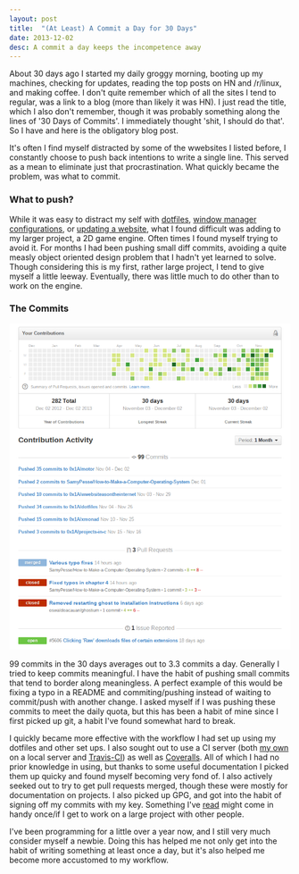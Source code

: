 ```yaml
---
layout: post
title:  "(At Least) A Commit a Day for 30 Days"
date: 2013-12-02
desc: A commit a day keeps the incompetence away
---
```


About 30 days ago I started my daily groggy morning, booting up my machines,
checking for updates, reading the top posts on HN and /r/linux, and making
coffee. I don't quite remember which of all the sites I tend to regular, was a
link to a blog (more than likely it was HN). I just read the title, which I
also don't remember, though it was probably something along the lines of '30
Days of Commits'. I immediately thought 'shit, I should do that'. So I have and
here is the obligatory blog post.

It's often I find myself distracted by some of the wwebsites I listed before, I
constantly choose to push back intentions to write a single line. This served
as a mean to eliminate just that procrastination. What quickly became the
problem, was what to commit.


### What to push?
While it was easy to distract my self with
[dotfiles](https://github.com/0X1A/dotfiles), [window manager
configurations](https://github.com/0X1A/xmonad), or [updating a
website](https://github.com/0X1A/wwebsiteasontheinternet), what I found
difficult was adding to my larger project, a 2D game engine. Often times I
found myself trying to avoid it. For months I had been pushing small diff
commits, avoiding a quite measly object oriented design problem that I hadn't
yet learned to solve. Though considering this is my first, rather large
project, I tend to give myself a little leeway. Eventually, there was little
much to do other than to work on the engine.

### The Commits

![Screenshot](/img/BotUrx2.png)

99 commits in the 30 days averages out to 3.3 commits a day. Generally I tried
to keep commits meaningful. I have the habit of pushing small commits that tend
to border along meaningless. A perfect example of this would be fixing a typo
in a README and commiting/pushing instead of waiting to commit/push with
another change. I asked myself if I was pushing these commits to meet the daily
quota, but this has been a habit of mine since I first picked up git, a habit
I've found somewhat hard to break.

I quickly became more effective with the workflow I had set up using my
dotfiles and other set ups. I also sought out to use a CI server (both [my
own](http://0x1a.us/ci) on a local server and
[Travis-CI](https://travis-ci.org)) as well as
[Coveralls](https://coveralls.io).  All of which I had no prior knowledge in
using, but thanks to some useful documentation I picked them up quicky and
found myself becoming very fond of.  I also actively seeked out to try to get
pull requests merged, though these were mostly for documentation on projects. I
also picked up GPG, and got into the habit of signing off my commits with my
key. Something I've [read](http://mikegerwitz.com/papers/git-horror-story.html)
might come in handy once/if I get to work on a large project with other people.

I've been programming for a little over a year now, and I still very much
consider myself a newbie. Doing this has helped me not only get into the habit
of writing something at least once a day, but it's also helped me become more
accustomed to my workflow.
